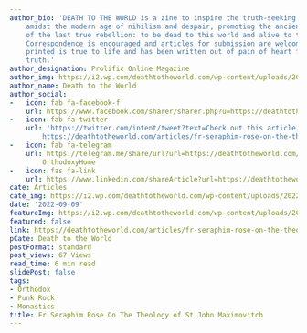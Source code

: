 ```yaml
---
author_bio: 'DEATH TO THE WORLD is a zine to inspire the truth-seeking and soul searching
    amidst the modern age of nihilism and despair, promoting the ancient principles
    of the last true rebellion: to be dead to this world and alive to the other world.
    Correspondence is encouraged and articles for submission are welcomed. Each article
    printed is true to life and has been written out of pain of heart for love of
    truth.'
author_designation: Prolific Online Magazine
author_img: https://i2.wp.com/deathtotheworld.com/wp-content/uploads/2014/06/dttw1.jpg
author_name: Death to the World
author_social:
-   icon: fab fa-facebook-f
    url: https://www.facebook.com/sharer/sharer.php?u=https://deathtotheworld.com/articles/fr-seraphim-rose-on-the-theology-of-st-john-maximovitch/
-   icon: fab fa-twitter
    url: 'https://twitter.com/intent/tweet?text=Check out this article from %40OrthodyHomepage:
        https://deathtotheworld.com/articles/fr-seraphim-rose-on-the-theology-of-st-john-maximovitch/'
-   icon: fab fa-telegram
    url: https://telegram.me/share/url?url=https://deathtotheworld.com/articles/fr-seraphim-rose-on-the-theology-of-st-john-maximovitch/&text=from
        OrthodoxyHome
-   icon: fas fa-link
    url: https://www.linkedin.com/shareArticle?url=https://deathtotheworld.com/articles/fr-seraphim-rose-on-the-theology-of-st-john-maximovitch/
cate: Articles
cate_img: https://i2.wp.com/deathtotheworld.com/wp-content/uploads/2022/09/f-SeraphimJohn.jpg?resize=1140%2C663&ssl=1
date: '2022-09-09'
featureImg: https://i2.wp.com/deathtotheworld.com/wp-content/uploads/2022/09/f-SeraphimJohn.jpg?resize=1140%2C663&ssl=1
featured: false
link: https://deathtotheworld.com/articles/fr-seraphim-rose-on-the-theology-of-st-john-maximovitch/
pCate: Death to the World
postFormat: standard
post_views: 67 Views
read_time: 6 min read
slidePost: false
tags:
- Orthodox
- Punk Rock
- Monastics
title: Fr Seraphim Rose On The Theology of St John Maximovitch
---
```

